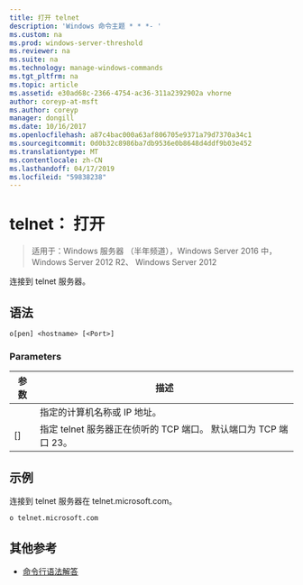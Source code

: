 ```yaml
---
title: 打开 telnet
description: 'Windows 命令主题 * * *- '
ms.custom: na
ms.prod: windows-server-threshold
ms.reviewer: na
ms.suite: na
ms.technology: manage-windows-commands
ms.tgt_pltfrm: na
ms.topic: article
ms.assetid: e30ad68c-2366-4754-ac36-311a2392902a vhorne
author: coreyp-at-msft
ms.author: coreyp
manager: dongill
ms.date: 10/16/2017
ms.openlocfilehash: a87c4bac000a63af806705e9371a79d7370a34c1
ms.sourcegitcommit: 0d0b32c8986ba7db9536e0b8648d4ddf9b03e452
ms.translationtype: MT
ms.contentlocale: zh-CN
ms.lasthandoff: 04/17/2019
ms.locfileid: "59838238"
---
```

# <a name="telnet-open"></a>telnet： 打开

>适用于：Windows 服务器 （半年频道），Windows Server 2016 中，Windows Server 2012 R2、 Windows Server 2012

连接到 telnet 服务器。    
## <a name="syntax"></a>语法  
```  
o[pen] <hostname> [<Port>]  
```  
### <a name="parameters"></a>Parameters  
|参数|描述|  
|-------|--------|  
|<hostname>|指定的计算机名称或 IP 地址。|  
|[<Port>]|指定 telnet 服务器正在侦听的 TCP 端口。 默认端口为 TCP 端口 23。|  
## <a name="BKMK_Examples"></a>示例  
连接到 telnet 服务器在 telnet.microsoft.com。  
```  
o telnet.microsoft.com  
```  
## <a name="additional-references"></a>其他参考  
-   [命令行语法解答](command-line-syntax-key.md)  
